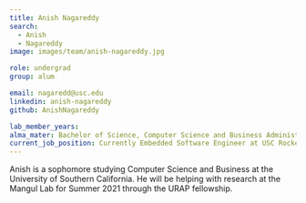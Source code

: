 ```yaml
---
title: Anish Nagareddy
search:
  - Anish
  - Nagareddy
image: images/team/anish-nagareddy.jpg

role: undergrad
group: alum

email: nagaredd@usc.edu
linkedin: anish-nagareddy
github: AnishNagareddy

lab_member_years: 
alma_mater: Bachelor of Science, Computer Science and Business Administration, USC Viterbi School of Engineering
current_job_position: Currently Embedded Software Engineer at USC Rocket Propulsion Laboratory
---
```


Anish is a sophomore studying Computer Science and Business at the University of Southern California. He will be helping with research at the Mangul Lab for Summer 2021 through the URAP fellowship.
